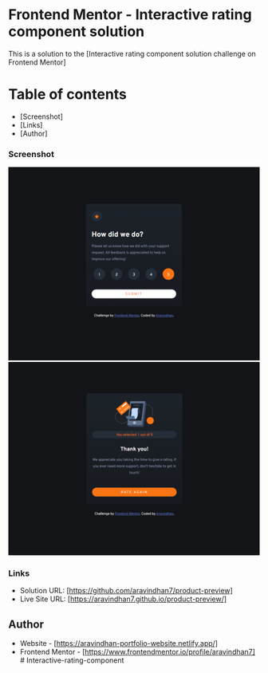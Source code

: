 # Frontend Mentor - Interactive rating component solution

This is a solution to the [Interactive rating component solution challenge on Frontend Mentor]

# Table of contents

  - [Screenshot]
  - [Links]
  - [Author]



### Screenshot
![](./screenshots/screenshot1.png)
![](./screenshots//screenshot2.png)

### Links

- Solution URL: [https://github.com/aravindhan7/product-preview]
- Live Site URL: [https://aravindhan7.github.io/product-preview/]


## Author

- Website - [https://aravindhan-portfolio-website.netlify.app/]
- Frontend Mentor - [https://www.frontendmentor.io/profile/aravindhan7]
#   I n t e r a c t i v e - r a t i n g - c o m p o n e n t 
 
 